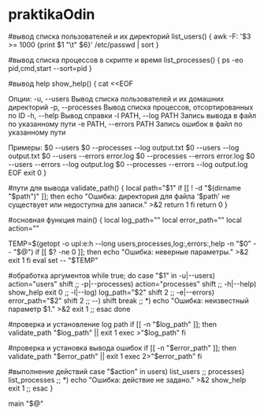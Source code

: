 # praktikaOdin

#вывод списка пользователей и их директорий
list_users() {
  awk -F: '$3 >= 1000 {print $1 "\t" $6}' /etc/passwd | sort
}

#вывод списка процессов в скрипте и время
list_processes() {
  ps -eo pid,cmd,start --sort=pid
}

#вывод help
show_help() {
  cat <<EOF

Опции:
  -u, --users            Вывод списка пользователей и их домашних директорий
  -p, --processes        Вывод списка процессов, отсортированных по ID
  -h, --help             Вывод справки
  -l PATH, --log PATH    Запись вывода в файл по указанному пути
  -e PATH, --errors PATH Запись ошибок в файл по указанному пути

Примеры:
  $0 --users
  $0 --processes --log output.txt
  $0 --users --log output.txt
  $0 --users --errors error.log
  $0 --processes --errors error.log
  $0 --users --errors --log output.log
  $0 --processes --errors --log output.log
EOF
    exit 0
}

#пути для вывода
validate_path() {
  local path="$1"
  if [[ ! -d "$(dirname "$path")" ]]; then
    echo "Ошибка: директория для файла '$path' не существует или недоступна для записи." >&2
    return 1
  fi
  return 0
}

#основная функция
main() {
  local log_path=""
  local error_path=""
  local action=""

  TEMP=$(getopt -o upl:e:h --long users,processes,log:,errors:,help -n "$0" -- "$@")
  if [[ $? -ne 0 ]]; then
    echo "Ошибка: неверные параметры." >&2
    exit 1
  fi
  eval set -- "$TEMP"

  #обработка аргументов
  while true; do
    case "$1" in
      -u|--users)
        action="users"
        shift
        ;;
      -p|--processes)
        action="processes"
        shift
        ;;
      -h|--help)
        show_help
        exit 0
        ;;
      -l|--log)
        log_path="$2"
        shift 2
        ;;
      -e|--errors)
        error_path="$2"
        shift 2
        ;;
      --)
        shift
        break
        ;;
      *)
        echo "Ошибка: неизвестный параметр $1." >&2
        exit 1
        ;;
    esac
  done

  #проверка и установление log path
  if [[ -n "$log_path" ]]; then
    validate_path "$log_path" || exit 1
    exec >"$log_path"
  fi

  #проверка и установка вывода ошибок
  if [[ -n "$error_path" ]]; then
    validate_path "$error_path" || exit 1
    exec 2>"$error_path"
  fi

  #выполнение действий
  case "$action" in
    users)
      list_users
      ;;
    processes)
      list_processes
      ;;
    *)
      echo "Ошибка: действие не задано." >&2
      show_help
      exit 1
      ;;
  esac
}

main "$@"
